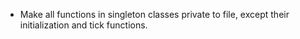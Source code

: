 
- Make all functions in singleton classes private to file, except their initialization and tick functions.